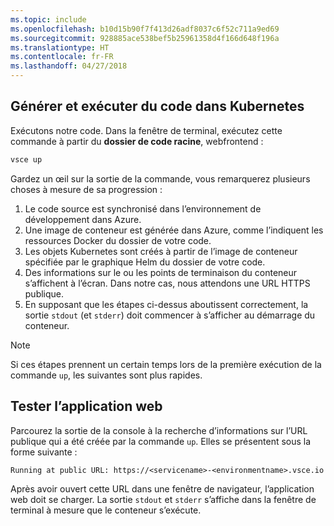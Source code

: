 ```yaml
---
ms.topic: include
ms.openlocfilehash: b10d15b90f7f413d26adf8037c6f52c711a9ed69
ms.sourcegitcommit: 928885ace538bef5b25961358d4f166d648f196a
ms.translationtype: HT
ms.contentlocale: fr-FR
ms.lasthandoff: 04/27/2018
---
```

## <a name="build-and-run-code-in-kubernetes"></a>Générer et exécuter du code dans Kubernetes
Exécutons notre code. Dans la fenêtre de terminal, exécutez cette commande à partir du **dossier de code racine**, webfrontend :

```cmd
vsce up
```

Gardez un œil sur la sortie de la commande, vous remarquerez plusieurs choses à mesure de sa progression :
1. Le code source est synchronisé dans l’environnement de développement dans Azure.
1. Une image de conteneur est générée dans Azure, comme l’indiquent les ressources Docker du dossier de votre code.
1. Les objets Kubernetes sont créés à partir de l’image de conteneur spécifiée par le graphique Helm du dossier de votre code.
1. Des informations sur le ou les points de terminaison du conteneur s’affichent à l’écran. Dans notre cas, nous attendons une URL HTTPS publique.
1. En supposant que les étapes ci-dessus aboutissent correctement, la sortie `stdout` (et `stderr`) doit commencer à s’afficher au démarrage du conteneur.

> [!Note]
> Si ces étapes prennent un certain temps lors de la première exécution de la commande `up`, les suivantes sont plus rapides.

## <a name="test-the-web-app"></a>Tester l’application web
Parcourez la sortie de la console à la recherche d’informations sur l’URL publique qui a été créée par la commande `up`. Elles se présentent sous la forme suivante : 

`Running at public URL: https://<servicename>-<environmentname>.vsce.io` 

Après avoir ouvert cette URL dans une fenêtre de navigateur, l’application web doit se charger. La sortie `stdout` et `stderr` s’affiche dans la fenêtre de terminal à mesure que le conteneur s’exécute.
